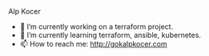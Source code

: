

Alp Kocer

- 🔭 I’m currently working on a terraform project.
- 🌱 I’m currently learning terraform, ansible, kubernetes.
- 📫 How to reach me: http://gokalpkocer.com


